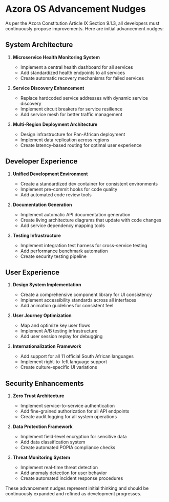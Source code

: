 # Azora OS Advancement Nudges

As per the Azora Constitution Article IX Section 9.1.3, all developers must continuously propose improvements. Here are initial advancement nudges:

## System Architecture

1. **Microservice Health Monitoring System**
   - Implement a central health dashboard for all services
   - Add standardized health endpoints to all services
   - Create automatic recovery mechanisms for failed services

2. **Service Discovery Enhancement**
   - Replace hardcoded service addresses with dynamic service discovery
   - Implement circuit breakers for service resilience
   - Add service mesh for better traffic management

3. **Multi-Region Deployment Architecture**
   - Design infrastructure for Pan-African deployment
   - Implement data replication across regions
   - Create latency-based routing for optimal user experience

## Developer Experience

1. **Unified Development Environment**
   - Create a standardized dev container for consistent environments
   - Implement pre-commit hooks for code quality
   - Add automated code review tools

2. **Documentation Generation**
   - Implement automatic API documentation generation
   - Create living architecture diagrams that update with code changes
   - Add service dependency mapping tools

3. **Testing Infrastructure**
   - Implement integration test harness for cross-service testing
   - Add performance benchmark automation
   - Create security testing pipeline

## User Experience

1. **Design System Implementation**
   - Create a comprehensive component library for UI consistency
   - Implement accessibility standards across all interfaces
   - Add animation guidelines for consistent feel

2. **User Journey Optimization**
   - Map and optimize key user flows
   - Implement A/B testing infrastructure
   - Add user session replay for debugging

3. **Internationalization Framework**
   - Add support for all 11 official South African languages
   - Implement right-to-left language support
   - Create culture-specific UI variations

## Security Enhancements

1. **Zero Trust Architecture**
   - Implement service-to-service authentication
   - Add fine-grained authorization for all API endpoints
   - Create audit logging for all system operations

2. **Data Protection Framework**
   - Implement field-level encryption for sensitive data
   - Add data classification system
   - Create automated POPIA compliance checks

3. **Threat Monitoring System**
   - Implement real-time threat detection
   - Add anomaly detection for user behavior
   - Create automated incident response procedures

These advancement nudges represent initial thinking and should be continuously expanded and refined as development progresses.
